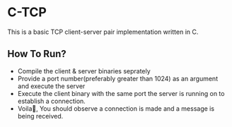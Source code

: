 # C-TCP
This is a basic TCP client-server pair implementation written in C. 

## How To Run?
* Compile the client & server binaries seprately
* Provide a port number(preferably greater than 1024) as an argument and execute the server
* Execute the client binary with the same port the server is running on to establish a connection. 
* Voila🎉, You should observe a connection is made and a message is being received.
